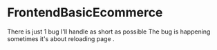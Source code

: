 # FrontendBasicEcommerce

There is just 1 bug I'll handle as short as possible
The bug is happening sometimes it's about reloading page .

